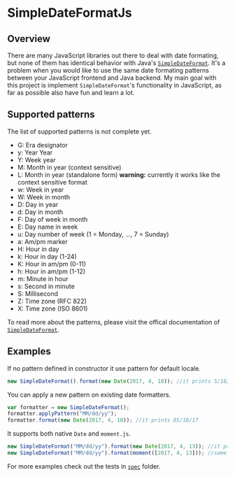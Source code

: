 # SimpleDateFormatJs

## Overview

There are many JavaScript libraries out there to deal with date formating, but none of them has identical behavior with Java's [`SimpleDateFormat`](https://docs.oracle.com/javase/8/docs/api/java/text/SimpleDateFormat.html). It's a problem when you would like to use the same date formating patterns between your JavaScript frontend and Java backend. My main goal with this project is implement `SimpleDateFormat`'s functionality in JavaScript, as far as possible also have fun and learn a lot.  

## Supported patterns

The list of supported patterns is not complete yet. 

- G: Era designator
- y: Year	Year
- Y: Week year
- M: Month in year (context sensitive)
- L: Month in year (standalone form) **warning:** currently it works like the context sensitive format
- w: Week in year
- W: Week in month
- D: Day in year
- d: Day in month
- F: Day of week in month
- E: Day name in week
- u: Day number of week (1 = Monday, ..., 7 = Sunday)
- a: Am/pm marker
- H: Hour in day
- k: Hour in day (1-24)
- K: Hour in am/pm (0-11)
- h: Hour in am/pm (1-12)
- m: Minute in hour
- s: Second in minute
- S: Millisecond
- Z: Time zone (RFC 822)
- X: Time zone (ISO 8601)

To read more about the patterns, please visit the offical documentation of [`SimpleDateFormat`](https://docs.oracle.com/javase/8/docs/api/java/text/SimpleDateFormat.html).

## Examples

If no pattern defined in constructor it use pattern for default locale.

```javascript
new SimpleDateFormat().format(new Date(2017, 4, 18)); //it prints 5/18/17 12:00 PM
```

You can apply a new pattern on existing date formatters.

```javascript
var formatter = new SimpleDateFormat();
formatter.applyPattern("MM/dd/yy");
formatter.format(new Date(2017, 4, 18)); //it prints 05/18/17
```

It supports both native `Date` and `moment.js`.

```javascript
new SimpleDateFormat("MM/dd/yy").format(new Date(2017, 4, 13)); //it prints: 05/13/17
new SimpleDateFormat("MM/dd/yy").format(moment([2017, 4, 13])); //same output
```

For more examples check out the tests in [`spec`](./spec) folder.

